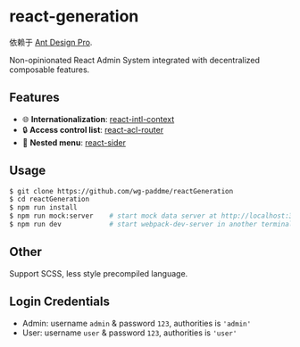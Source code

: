 # react-generation

依赖于 [Ant Design Pro](https://pro.ant.design/).

Non-opinionated React Admin System integrated with decentralized composable features.

## Features

- :globe_with_meridians: **Internationalization**: [react-intl-context](https://github.com/AlanWei/react-intl-context)
- :lock: **Access control list**: [react-acl-router](https://github.com/AlanWei/react-acl-router)
- :memo: **Nested menu**: [react-sider](https://github.com/AlanWei/react-sider)

## Usage

```bash
$ git clone https://github.com/wg-paddme/reactGeneration
$ cd reactGeneration
$ npm run install
$ npm run mock:server    # start mock data server at http://localhost:3000, npm run mock:server also works
$ npm run dev            # start webpack-dev-server in another terminal window at http://localhost:8181, npm run dev also works
```

## Other

Support SCSS, less style precompiled language.

## Login Credentials

- Admin: username `admin` & password `123`, authorities is `'admin'`
- User: username `user` & password `123`, authorities is `'user'`
